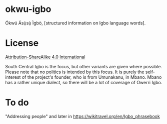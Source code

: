 # okwu-igbo

Ókwú Ásụ̀sụ̀ Ìgbò, [structured information on Igbo language words].


# License

[Attribution-ShareAlike 4.0 International](https://creativecommons.org/licenses/by-sa/4.0/)


South Central Igbo is the focus, but other variants are given where possible. Please note that no politics is intended by this focus. It is purely the self-interest of the project's founder, who is from Umunakanu, in Mbano. Mbano has a rather unique dialect, so there will be a lot of coverage of Owerri Igbo.


# To do

"Addressing people" and later in https://wikitravel.org/en/Igbo_phrasebook

